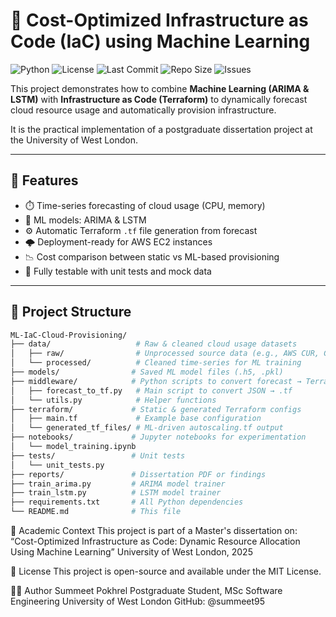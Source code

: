 # 🚀 Cost-Optimized Infrastructure as Code (IaC) using Machine Learning

![Python](https://img.shields.io/badge/Python-3.8+-blue?logo=python)
![License](https://img.shields.io/github/license/summeet95/cost-optimization)
![Last Commit](https://img.shields.io/github/last-commit/summeet95/cost-optimization)
![Repo Size](https://img.shields.io/github/repo-size/summeet95/cost-optimization)
![Issues](https://img.shields.io/github/issues/summeet95/cost-optimization)

This project demonstrates how to combine **Machine Learning (ARIMA & LSTM)** with **Infrastructure as Code (Terraform)** to dynamically forecast cloud resource usage and automatically provision infrastructure.

It is the practical implementation of a postgraduate dissertation project at the University of West London.

---

## 📌 Features

- ⏱️ Time-series forecasting of cloud usage (CPU, memory)
- 🤖 ML models: ARIMA & LSTM
- ⚙️ Automatic Terraform `.tf` file generation from forecast
- 🌩️ Deployment-ready for AWS EC2 instances
- 📉 Cost comparison between static vs ML-based provisioning
- 🧪 Fully testable with unit tests and mock data

---

## 📁 Project Structure

```bash
ML-IaC-Cloud-Provisioning/
├── data/                   # Raw & cleaned cloud usage datasets
│   ├── raw/                # Unprocessed source data (e.g., AWS CUR, Google traces)
│   └── processed/          # Cleaned time-series for ML training
├── models/                # Saved ML model files (.h5, .pkl)
├── middleware/            # Python scripts to convert forecast → Terraform
│   ├── forecast_to_tf.py   # Main script to convert JSON → .tf
│   └── utils.py            # Helper functions
├── terraform/             # Static & generated Terraform configs
│   ├── main.tf             # Example base configuration
│   └── generated_tf_files/ # ML-driven autoscaling.tf output
├── notebooks/             # Jupyter notebooks for experimentation
│   └── model_training.ipynb
├── tests/                 # Unit tests
│   └── unit_tests.py
├── reports/               # Dissertation PDF or findings
├── train_arima.py         # ARIMA model trainer
├── train_lstm.py          # LSTM model trainer
├── requirements.txt       # All Python dependencies
└── README.md              # This file
```
🧠 Academic Context
This project is part of a Master's dissertation on:
“Cost-Optimized Infrastructure as Code: Dynamic Resource Allocation Using Machine Learning”
University of West London, 2025

📜 License
This project is open-source and available under the MIT License.

👨‍🎓 Author
Summeet Pokhrel
Postgraduate Student, MSc Software Engineering
University of West London
GitHub: @summeet95
